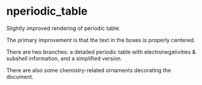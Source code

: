 # nperiodic_table
 
Slightly improved rendering of periodic table. 

The primary improvement is that the text in the boxes is properly centered.

There are two branches: a detailed periodic table with electronegativities & subshell information, and a simplified version.

There are also some chemistry-related ornaments decorating the document.
